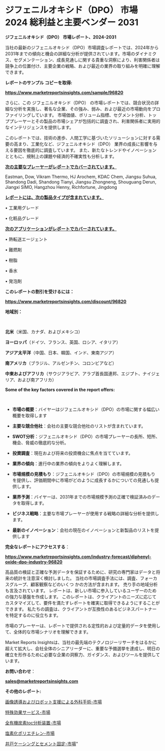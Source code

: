 # ジフェニルオキシド（DPO） 市場 2024 総利益と主要ベンダー 2031

<strong>ジフェニルオキシド（DPO） 市場レポート、2024-2031</strong>

当社の最新のジフェニルオキシド（DPO）市場調査レポートでは、2024年から2031年までの傾向と機会の詳細な分析が提供されています。市場のダイナミクス、セグメンテーション、成長見通しに関する貴重な洞察により、利害関係者は競争上の位置付け、主要企業の戦略、および最近の業界の取り組みを明確に理解できます。



<strong>レポートのサンプル コピーを取得:</strong> <a href=https://www.marketreportsinsights.com/sample/96820>

<strong><u>https://www.marketreportsinsights.com/sample/96820</u></strong></a>

さらに、この ジフェニルオキシド（DPO） の市場レポートでは、競合状況の詳細な分析を実施し、著名な企業、その強み、弱み、および最近の市場動向をプロファイリングしています。 市場価値、ボリューム指標、セグメント分析、トッププレーヤーとその製品の市場シェアが包括的に調査され、利害関係者に実用的なインテリジェンスを提供します。

このレポートでは、技術の進歩、人間工学に基づいたソリューションに対する需要の高まり、工業化など、ジフェニルオキシド（DPO） 業界の成長に影響を与える要因を徹底的に調査しています。 また、新たなトレンドやイノベーションとともに、規制上の課題や経済的不確実性も分析します。



<strong><u>次の主要なプレーヤーがレポートでカバーされています。</u></strong>

Eastman, Dow, Vikram Thermo, HJ Arochem, KDAC Chem, Jiangsu Suhua, Shandong Dadi, Shandong Tianyi, Jiangsu Zhongneng, Shouguang Derun, Jiangxi SIMO, Hangzhou Henny, Richfortune, Jingdong



<strong><u><b>レポートには、次の製品タイプが含まれています。</b></u></strong>

• 工業用グレード

• 化粧品グレード



<strong><u><b>次のアプリケーションがレポートでカバーされています。</b></u></strong>

• 熱転送エージェント

• 難燃剤

• 樹脂

• 香水

• 発泡剤



<strong><b>このレポートの割引を受けるには：</b></strong>

<a href=https://www.marketreportsinsights.com/discount/96820>

<strong><u>https://www.marketreportsinsights.com/discount/96820</u></strong></a>



<strong>地域別：</strong>

<strong> </strong>



<strong>北米</strong>（米国、カナダ、およびメキシコ）



<strong>ヨーロッパ</strong>（ドイツ、フランス、英国、ロシア、イタリア）



<strong>アジア太平洋</strong>（中国、日本、韓国、インド、東南アジア）



<strong>南アメリカ</strong>（ブラジル、アルゼンチン、コロンビアなど）



<strong>中東およびアフリカ</strong>（サウジアラビア、アラブ首長国連邦、エジプト、ナイジェリア、および南アフリカ）



<strong>Some of the key factors covered in the report offers:</strong>

<strong> </strong>
<ul>
  <li>

<strong>市場の概要</strong>：バイヤーはジフェニルオキシド（DPO）の市場に関する幅広い概要を取得します</li>
  <li>

<strong>主要な競合他社</strong>：会社の主要な競合他社のリストが含まれています。</li>
  <li>

<strong>SWOT分析</strong>：ジフェニルオキシド（DPO）の市場プレーヤーの長所、短所、機会、脅威の徹底的な分析。</li>
  <li>

<strong>投資調査</strong>：現在および将来の投資機会に焦点を当てています。</li>
  <li>

<strong>業界の傾向</strong>：進行中の業界の傾向をよりよく理解します。</li>
  <li>

<strong>市場規模の見積もり</strong>：ジフェニルオキシド（DPO）の市場規模の見積もり を提供し、評価期間中に市場がどのように成長するかについての見通しも提供します。</li>
  <li>

<strong>業界予測</strong>：バイヤーは、2031年までの市場規模予測の正確で検証済みのデータを取得します。</li>
  <li>

<strong>ビジネス戦略</strong>：主要な市場プレーヤーが使用する戦略の詳細な分析を提供します。</li>
  <li>

<strong>最新のイノベーション</strong>：会社の現在のイノベーションと新製品のリストを提供します</li>
</ul>


<strong>完全なレポートにアクセスする</strong>：

<a href=https://www.marketreportsinsights.com/industry-forecast/diphenyl-oxide-dpo-industry-96820>

<strong><u>https://www.marketreportsinsights.com/industry-forecast/diphenyl-oxide-dpo-industry-96820</u></strong></a>

高品質の検証と正確な予測データを保証するために、研究の専門家はデータと将来の統計を注意深く検討しました。 当社の市場調査手法には、調査、フォーカスグループ、顧客観察などのいくつ かの方法が含まれます。 売り手の地域分析も言及されています。 レポートは、新しい市場に参入しているユーザーのための強力な基盤を作成します。 このレポートは、クライアントのニーズに応じてカスタマイズして、要件を満たすレポートを確実に取得できるようにすることができます。 私たちの調査は、クライアントが互換性のあるビジネスパートナーを特定するのに役立ちます。

市場のプレーヤーは、レポートで提供される定性的および定量的データを使用して、全体的な市場シナリオを理解できます。

Market Reports Insightsは、当社の最先端のテクノロジーリサーチをはるかに超えて拡大し、会社全体のシニアリーダーに、重要な予備選挙を達成し、明日の確立を形作るために必要な企業の洞察力、ガイダンス、およびツールを提供しています。



<strong><b>お問い合わせ</b></strong>：

<a href=mailto:sales@marketreportsinsights.com>

<strong><u>sales@marketreportsinsights.com</u></strong></a>



<strong>その他のレポート:</strong>

<a href=https://www.linkedin.com/pulse/画像誘導およびロボット支援による外科手術-市場-2023-総合分析と事業成長戦略-2030-pr-news-hub-kle3f/>画像誘導およびロボット支援による外科手術-市場</a>

<a href=https://www.linkedin.com/pulse/特殊効果サービス-市場-2023-競争分析と事業成長-2030-data-dive-discoveries-24-analysis-cnsff/>特殊効果サービス-市場</a>

<a href=https://www.linkedin.com/pulse/全有機炭素toc分析装置-市場-2023-収益と成長ドライバー-2030-trend-titans-360-analysis-bdvdf/>全有機炭素toc分析装置-市場</a>

<a href=https://www.linkedin.com/pulse/塩素化ポリエチレン-市場-2030-年までの需要に焦点を当てた-2023-年調査レポート-josuf/>塩素化ポリエチレン-市場</a>

<a href=https://www.linkedin.com/pulse/井戸ケーシングとセメント固定-市場-2023-年のダイナミクスとビジネストレンド-ypahf/>井戸ケーシングとセメント固定-市場</a>"
